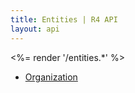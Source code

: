 ```yaml
---
title: Entities | R4 API
layout: api
---
```


<%= render '/entities.*' %>

* [Organization](../entities/organization)

